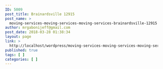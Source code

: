 ```yaml
---
ID: 5009
post_title: Brainardsville 12915
post_name: >
  moving-services-moving-services-moving-services-brainardsville-12915
author: mrgabonijeff@gmail.com
post_date: 2018-03-28 01:38:34
layout: page
link: >
  http://localhost/wordpress/moving-services-moving-services-moving-services-brainardsville-12915/
published: true
tags: [ ]
categories: [ ]
---
```


